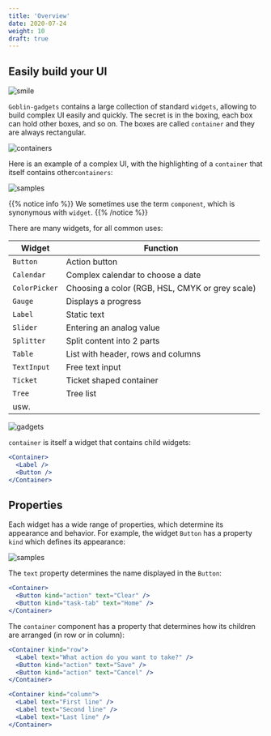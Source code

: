 ```yaml
---
title: 'Overview'
date: 2020-07-24
weight: 10
draft: true
---
```


## Easily build your UI

![smile](/img/smile2.png?width=250px)

`Goblin-gadgets` contains a large collection of standard `widgets`, allowing to
build complex UI easily and quickly. The secret is in the boxing, each box can
hold other boxes, and so on. The boxes are called `container` and they are
always rectangular.

![containers](/img/gadgets.containers.png?width=500px)

Here is an example of a complex UI, with the highlighting of a `container` that
itself contains other`containers`:

![samples](/img/gadgets.sample1.png?width=900px)

{{% notice info %}} We sometimes use the term `component`, which is synonymous
with `widget`. {{% /notice %}}

There are many widgets, for all common uses:

| Widget        | Function                                        |
| ------------- | ----------------------------------------------- |
| `Button`      | Action button                                   |
| `Calendar`    | Complex calendar to choose a date               |
| `ColorPicker` | Choosing a color (RGB, HSL, CMYK or grey scale) |
| `Gauge`       | Displays a progress                             |
| `Label`       | Static text                                     |
| `Slider`      | Entering an analog value                        |
| `Splitter`    | Split content into 2 parts                      |
| `Table`       | List with header, rows and columns              |
| `TextInput`   | Free text input                                 |
| `Ticket`      | Ticket shaped container                         |
| `Tree`        | Tree list                                       |
| usw.          |                                                 |

![gadgets](/img/gadgets.sample2.png?width=600px)

`container` is itself a widget that contains child widgets:

```jsx
<Container>
  <Label />
  <Button />
</Container>
```

## Properties

Each widget has a wide range of properties, which determine its appearance and
behavior. For example, the widget `Button` has a property `kind` which defines
its appearance:

![samples](/img/gadgets.buttons.png)

The `text` property determines the name displayed in the `Button`:

```jsx
<Container>
  <Button kind="action" text="Clear" />
  <Button kind="task-tab" text="Home" />
</Container>
```

The `container` component has a property that determines how its children are
arranged (in row or in column):

```jsx
<Container kind="row">
  <Label text="What action do you want to take?" />
  <Button kind="action" text="Save" />
  <Button kind="action" text="Cancel" />
</Container>
```

```jsx
<Container kind="column">
  <Label text="First line" />
  <Label text="Second line" />
  <Label text="Last line" />
</Container>
```
